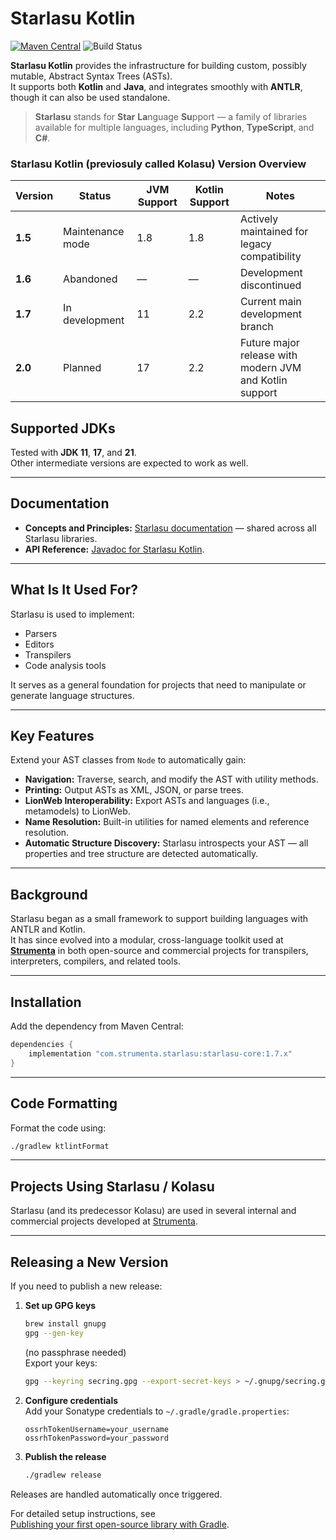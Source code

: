 # Starlasu Kotlin

[![Maven Central](https://maven-badges.herokuapp.com/maven-central/com.strumenta.starlasu/starlasu-core/badge.svg)](https://maven-badges.herokuapp.com/maven-central/com.strumenta.starlasu/starlasu-core)
![Build Status](https://img.shields.io/github/actions/workflow/status/Strumenta/starlasu-kotlin/check.yml?branch=main)

**Starlasu Kotlin** provides the infrastructure for building custom, possibly mutable, Abstract Syntax Trees (ASTs).  
It supports both **Kotlin** and **Java**, and integrates smoothly with **ANTLR**, though it can also be used standalone.

> **Starlasu** stands for **Star** **La**nguage **Su**pport — a family of libraries available for multiple languages, including **Python**, **TypeScript**, and **C#**.

### **Starlasu Kotlin (previosuly called Kolasu) Version Overview**

| Version | Status | JVM Support | Kotlin Support | Notes |
|----------|---------|--------------|----------------|--------|
| **1.5** | Maintenance mode | 1.8 | 1.8            | Actively maintained for legacy compatibility |
| **1.6** | Abandoned | — | —              | Development discontinued |
| **1.7** | In development | 11 | 2.2            | Current main development branch |
| **2.0** | Planned | 17 | 2.2            | Future major release with modern JVM and Kotlin support |

## Supported JDKs

Tested with **JDK 11**, **17**, and **21**.  
Other intermediate versions are expected to work as well.

---

## Documentation

- **Concepts and Principles:** [Starlasu documentation](https://github.com/Strumenta/Starlasu/tree/main/documentation) — shared across all Starlasu libraries.
- **API Reference:** [Javadoc for Starlasu Kotlin](https://www.javadoc.io/doc/com.strumenta.starlasu).

---

## What Is It Used For?

Starlasu is used to implement:

- Parsers
- Editors
- Transpilers
- Code analysis tools

It serves as a general foundation for projects that need to manipulate or generate language structures.

---

## Key Features

Extend your AST classes from `Node` to automatically gain:

- **Navigation:** Traverse, search, and modify the AST with utility methods.
- **Printing:** Output ASTs as XML, JSON, or parse trees.
- **LionWeb Interoperability:** Export ASTs and languages (i.e., metamodels) to LionWeb.
- **Name Resolution:** Built-in utilities for named elements and reference resolution.
- **Automatic Structure Discovery:** Starlasu introspects your AST — all properties and tree structure are detected automatically.

---

## Background

Starlasu began as a small framework to support building languages with ANTLR and Kotlin.  
It has since evolved into a modular, cross-language toolkit used at **[Strumenta](https://strumenta.com)** in both open-source and commercial projects for transpilers, interpreters, compilers, and related tools.

---

## Installation

Add the dependency from Maven Central:

```gradle
dependencies {
    implementation "com.strumenta.starlasu:starlasu-core:1.7.x"
}
```

---

## Code Formatting

Format the code using:

```bash
./gradlew ktlintFormat
```

---

## Projects Using Starlasu / Kolasu

Starlasu (and its predecessor Kolasu) are used in several internal and commercial projects developed at [Strumenta](https://strumenta.com).

---

## Releasing a New Version

If you need to publish a new release:

1. **Set up GPG keys**
   ```bash
   brew install gnupg
   gpg --gen-key
   ```
   (no passphrase needed)  
   Export your keys:
   ```bash
   gpg --keyring secring.gpg --export-secret-keys > ~/.gnupg/secring.gpg
   ```

2. **Configure credentials**  
   Add your Sonatype credentials to `~/.gradle/gradle.properties`:
   ```
   ossrhTokenUsername=your_username
   ossrhTokenPassword=your_password
   ```

3. **Publish the release**
   ```bash
   ./gradlew release
   ```

Releases are handled automatically once triggered.

For detailed setup instructions, see  
[Publishing your first open-source library with Gradle](https://selectfrom.dev/publishing-your-first-open-source-library-with-gradle-50bd0b1cd3af).

